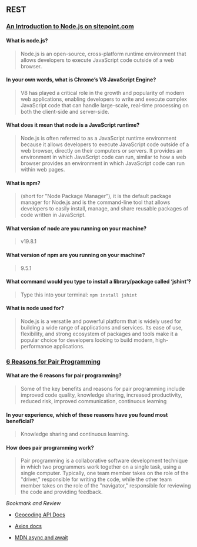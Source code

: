 ##  REST

### [An Introduction to Node.js on sitepoint.com](https://www.sitepoint.com/an-introduction-to-node-js)

#### What is node.js?

> Node.js is an open-source, cross-platform runtime environment that allows developers to execute JavaScript code outside of a web browser.

#### In your own words, what is Chrome’s V8 JavaScript Engine?

> V8 has played a critical role in the growth and popularity of modern web applications, enabling developers to write and execute complex JavaScript code that can handle large-scale, real-time processing on both the client-side and server-side.

#### What does it mean that node is a JavaScript runtime?

> Node.js is often referred to as a JavaScript runtime environment because it allows developers to execute JavaScript code outside of a web browser, directly on their computers or servers. It provides an environment in which JavaScript code can run, similar to how a web browser provides an environment in which JavaScript code can run within web pages.

#### What is npm?

> (short for "Node Package Manager"), it is the default package manager for Node.js and is the command-line tool that allows developers to easily install, manage, and share reusable packages of code written in JavaScript.

#### What version of node are you running on your machine?

> v19.8.1

#### What version of npm are you running on your machine?

> 9.5.1

#### What command would you type to install a library/package called ‘jshint’?

> Type this into your terminal: `npm install jshint`

#### What is node used for?

> Node.js is a versatile and powerful platform that is widely used for building a wide range of applications and services. Its ease of use, flexibility, and strong ecosystem of packages and tools make it a popular choice for developers looking to build modern, high-performance applications.

### [6 Reasons for Pair Programming](https://www.codefellows.org/blog/6-reasons-for-pair-programming/)

#### What are the 6 reasons for pair programming?

> Some of the key benefits and reasons for pair programming include improved code quality, knowledge sharing, increased productivity, reduced risk, improved communication, continuous learning

#### In your experience, which of these reasons have you found most beneficial?

> Knowledge sharing and continuous learning.

#### How does pair programming work?

> Pair programming is a collaborative software development technique in which two programmers work together on a single task, using a single computer. Typically, one team member takes on the role of the "driver," responsible for writing the code, while the other team member takes on the role of the "navigator," responsible for reviewing the code and providing feedback.

*Bookmark and Review*

- [Geocoding API Docs](https://locationiq.com/)

- [Axios docs](https://www.npmjs.com/package/axios)

- [MDN async and await](https://developer.mozilla.org/en-US/docs/Learn/JavaScript/Asynchronous/Async_await)
